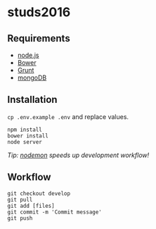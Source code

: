 studs2016
=========

Requirements
------------
* [node.js]
* [Bower]
* [Grunt]
* [mongoDB]

Installation
------------
`cp .env.example .env` and replace values.

```
npm install
bower install
node server
```
*Tip: [nodemon] speeds up development workflow!*

Workflow
--------
```
git checkout develop
git pull
git add [files]
git commit -m 'Commit message'
git push
```

[node.js]: <https://nodejs.org/en/>
[Bower]:   <http://bower.io/>
[Grunt]:   <http://gruntjs.com/>
[mongoDB]: <https://www.mongodb.org/>
[nodemon]: <https://github.com/remy/nodemon>
